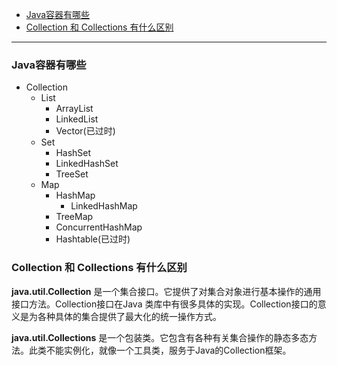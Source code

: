 * [Java容器有哪些](#Java容器有哪些)
* [Collection 和 Collections 有什么区别](#Collection-和-Collections-有什么区别)

--------------

### Java容器有哪些
- Collection
    - List
        - ArrayList
        - LinkedList
        - Vector(已过时)
    - Set
        - HashSet
        - LinkedHashSet
        - TreeSet
    - Map
        - HashMap
            - LinkedHashMap
        - TreeMap
        - ConcurrentHashMap
        - Hashtable(已过时)
### Collection 和 Collections 有什么区别
**java.util.Collection** 是一个集合接口。它提供了对集合对象进行基本操作的通用接口方法。Collection接口在Java 类库中有很多具体的实现。Collection接口的意义是为各种具体的集合提供了最大化的统一操作方式。

**java.util.Collections** 是一个包装类。它包含有各种有关集合操作的静态多态方法。此类不能实例化，就像一个工具类，服务于Java的Collection框架。
